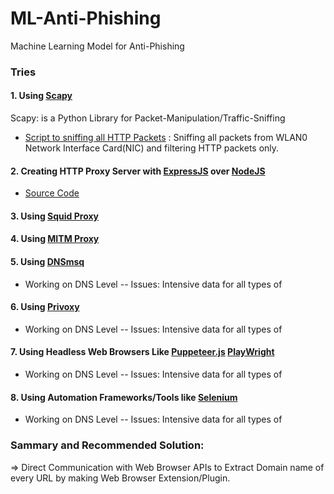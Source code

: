 # ML-Anti-Phishing
Machine Learning Model for Anti-Phishing

### Tries

#### 1. Using [Scapy](https://scapy.net)
Scapy: is a Python Library for Packet-Manipulation/Traffic-Sniffing
- [Script to sniffing all HTTP Packets](./HTTP-Sniffer.py) : Sniffing all packets from WLAN0 Network Interface Card(NIC) and filtering HTTP packets only.

#### 2. Creating HTTP Proxy Server with [ExpressJS](http://expressjs.com) over [NodeJS](https://nodejs.org/en)
- [Source Code](./proxy.js)

#### 3. Using [Squid Proxy](http://www.squid-cache.org)

#### 4. Using [MITM Proxy](https://mitmproxy.org)

#### 5. Using [DNSmsq](http://www.thekelleys.org.uk/dnsmasq/doc.html)
- Working on DNS Level
-- Issues: Intensive data for all types of

#### 6. Using [Privoxy](https://www.privoxy.org)
- Working on DNS Level
-- Issues: Intensive data for all types of


#### 7. Using Headless Web Browsers Like [Puppeteer.js](https://pptr.dev) [PlayWright](https://playwright.dev)
- Working on DNS Level
-- Issues: Intensive data for all types of


#### 8. Using Automation Frameworks/Tools like [Selenium](https://www.selenium.dev)
- Working on DNS Level
-- Issues: Intensive data for all types of


### Sammary and Recommended Solution:
=> Direct Communication with Web Browser APIs to Extract Domain name of every URL by making Web Browser Extension/Plugin.
